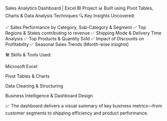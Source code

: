 Sales Analytics Dashboard | Excel BI Project
📊 Built using Pivot Tables, Charts & Data Analysis Techniques
🔍 Key Insights Uncovered:

✅ Sales Performance by Category, Sub-Category & Segment
✅ Top Regions & States contributing to revenue
✅ Shipping Mode & Delivery Time Analysis
✅ Top Products & Quantity Sold
✅ Impact of Discounts on Profitability
✅ Seasonal Sales Trends (Month-wise insights)

🛠️ Skills & Tools Used:

Microsoft Excel

Pivot Tables & Charts

Data Cleaning & Structuring

Business Intelligence & Dashboard Design

📈 The dashboard delivers a visual summary of key business metrics—from customer segments to shipping efficiency and product performance.


